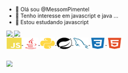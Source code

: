 - 👋 Olá sou @MessomPimentel
- 👀 Tenho interesse em javascript e java ...
- 🌱 Estou estudando javascript
<div>
  <a href="https://github.com/messompimentel">
  <img height="180em" src="https://github-readme-stats.vercel.app/api?username=messompimentel&show_icons=true&theme=dracula&include_all_commits=true&count_private=true"/>
  <img height="180em" src="https://github-readme-stats.vercel.app/api/top-langs/?username=messompimentel&layout=compact&langs_count=7&theme=dracula"/>
</div>
   <div>
     <img align="center" alt="Messom-Js" height="30" width="40" src="https://raw.githubusercontent.com/devicons/devicon/master/icons/javascript/javascript-plain.svg">
     <img align="center" alt="Messom-Js" height="30" width="40" src="https://raw.githubusercontent.com/devicons/devicon/master/icons/java/java-plain.svg">
     <img align="center" alt="Messom-Js" height="30" width="40" src="https://raw.githubusercontent.com/devicons/devicon/master/icons/python/python-plain.svg">
     <img align="center" alt="Messom-Js" height="30" width="40" src="https://raw.githubusercontent.com/devicons/devicon/master/icons/spring/spring-plain.svg">
     <img align="center" alt="Messom-Js" height="30" width="40" src="https://raw.githubusercontent.com/devicons/devicon/master/icons/mysql/mysql-plain.svg">
     <img align="center" alt="Messom-Js" height="30" width="40" src="https://raw.githubusercontent.com/devicons/devicon/master/icons//css3/css3-plain.svg">
     <img align="center" alt="Messom-Js" height="30" width="40" src="https://raw.githubusercontent.com/devicons/devicon/master/icons/html5/html5-plain.svg">
      
      
     
   </div style="display: inline_block"><br>
<div>
   
   <a href="https://www.linkedin.com/in/linkedin.com/in/emerson-pimentel-de-souza-eps" target="_blank"><img src="https://img.shields.io/badge/-LinkedIn-%230077B5?style=for-the-badge&logo=linkedin&logoColor=white" target="_blank"></a> 
  </div>
